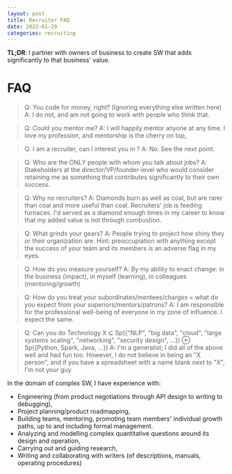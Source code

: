 ```yaml
---
layout: post
title: Recruiter FAQ
date: 2022-01-29
categories: recruiting
---
```

**TL;DR**: I partner with owners of business to create SW that adds significantly to that business' value.

# FAQ

> Q: You code for money, right? (Ignoring everything else written here)
A: I do not, and am not going to work with people who think that.


> Q: Could you mentor me?
A: I will happily mentor anyone at any time. I love my profession, and mentorship is the cherry on top,


> Q: I am a recruiter, can I interest you in <anything job-related>?
A: No. See the next point.

> Q: Who are the ONLY people with whom you talk about jobs?
A: Stakeholders at the director/VP/founder-level who would consider retaining me as something that contributes significantly to their own success.

> Q: Why no recruiters?
A: Diamonds burn as well as coal, but are rarer than coal and more useful than coal. Recruiters' job is feeding furnaces. I'd served as a diamond enough times in my career to know that my added value is not through combustion.

> Q: What grinds your gears?
A: People trying to project how shiny they or their organization are. Hint: preoccupiation with anything except the success of your team and its members is an adverse flag in my eyes.

> Q: How do you measure yourself? 
A: By my ability to enact change: in the business (impact), in myself (learning), in colleagues (mentoring/growth)

> Q: How do you treat your subordinates/mentees/charges = what do you expect from your superiors/mentors/patrons?
A: I am responsible for the professional well-being of everyone in my zone of influence. I expect the same.

> Q: Can you do Technology X ⊆ Sp({"NLP", "big data", "cloud", "large systems scaling", "networking", "security design", ...}) ⊕ Sp({Python, Spark, Java, ...})
A: I'm a generalist; I did all of the above well and had fun too. However, I do not believe in being an "X person", and if you have a spreadsheet with a name blank next to "X", I'm not your guy.

In the domain of complex SW, I have experience with:
- Engineering (from product negotiations through API design to writing to debugging),
- Project planning/product roadmapping,
- Building teams, mentoring, promoting team members' individual growth paths, up to and including formal management.
- Analyzing and modelling complex quantitative questions around its design and operation,
- Carrying out and guiding research,
- Writing and collaborating with writers (of descriptions, manuals, operating procedures)
